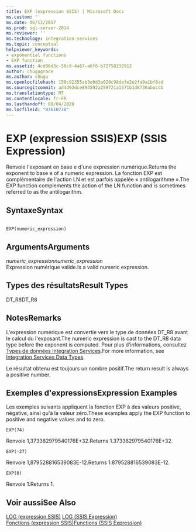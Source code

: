 ```yaml
---
title: EXP (expression SSIS) | Microsoft Docs
ms.custom: ''
ms.date: 06/13/2017
ms.prod: sql-server-2014
ms.reviewer: ''
ms.technology: integration-services
ms.topic: conceptual
helpviewer_keywords:
- exponential functions
- EXP function
ms.assetid: 4cd96d3c-58c9-4a67-a6f6-b72758232912
author: chugugrace
ms.author: chugu
ms.openlocfilehash: 150c92355ab3e0d3a028c98defe2e2fa9a1bf8ad
ms.sourcegitcommit: ad4d92dce894592a259721a1571b1d8736abacdb
ms.translationtype: MT
ms.contentlocale: fr-FR
ms.lasthandoff: 08/04/2020
ms.locfileid: "87610738"
---
```

# <a name="exp-ssis-expression"></a><span data-ttu-id="1b0d7-102">EXP (expression SSIS)</span><span class="sxs-lookup"><span data-stu-id="1b0d7-102">EXP (SSIS Expression)</span></span>
  <span data-ttu-id="1b0d7-103">Renvoie l'exposant en base e d'une expression numérique.</span><span class="sxs-lookup"><span data-stu-id="1b0d7-103">Returns the exponent to base e of a numeric expression.</span></span> <span data-ttu-id="1b0d7-104">La fonction EXP est complémentaire de l'action LN et est parfois appelée « antilogarithme ».</span><span class="sxs-lookup"><span data-stu-id="1b0d7-104">The EXP function complements the action of the LN function and is sometimes referred to as the antilogarithm.</span></span>  
  
## <a name="syntax"></a><span data-ttu-id="1b0d7-105">Syntaxe</span><span class="sxs-lookup"><span data-stu-id="1b0d7-105">Syntax</span></span>  
  
```  
  
EXP(numeric_expression)  
```  
  
## <a name="arguments"></a><span data-ttu-id="1b0d7-106">Arguments</span><span class="sxs-lookup"><span data-stu-id="1b0d7-106">Arguments</span></span>  
 <span data-ttu-id="1b0d7-107">*numeric_expression*</span><span class="sxs-lookup"><span data-stu-id="1b0d7-107">*numeric_expression*</span></span>  
 <span data-ttu-id="1b0d7-108">Expression numérique valide.</span><span class="sxs-lookup"><span data-stu-id="1b0d7-108">Is a valid numeric expression.</span></span>  
  
## <a name="result-types"></a><span data-ttu-id="1b0d7-109">Types des résultats</span><span class="sxs-lookup"><span data-stu-id="1b0d7-109">Result Types</span></span>  
 <span data-ttu-id="1b0d7-110">DT_R8</span><span class="sxs-lookup"><span data-stu-id="1b0d7-110">DT_R8</span></span>  
  
## <a name="remarks"></a><span data-ttu-id="1b0d7-111">Notes</span><span class="sxs-lookup"><span data-stu-id="1b0d7-111">Remarks</span></span>  
 <span data-ttu-id="1b0d7-112">L'expression numérique est convertie vers le type de données DT_R8 avant le calcul du l'exposant.</span><span class="sxs-lookup"><span data-stu-id="1b0d7-112">The numeric expression is cast to the DT_R8 data type before the exponent is computed.</span></span> <span data-ttu-id="1b0d7-113">Pour plus d’informations, consultez [Types de données Integration Services](../data-flow/integration-services-data-types.md).</span><span class="sxs-lookup"><span data-stu-id="1b0d7-113">For more information, see [Integration Services Data Types](../data-flow/integration-services-data-types.md).</span></span>  
  
 <span data-ttu-id="1b0d7-114">Le résultat obtenu est toujours un nombre positif.</span><span class="sxs-lookup"><span data-stu-id="1b0d7-114">The return result is always a positive number.</span></span>  
  
## <a name="expression-examples"></a><span data-ttu-id="1b0d7-115">Exemples d'expressions</span><span class="sxs-lookup"><span data-stu-id="1b0d7-115">Expression Examples</span></span>  
 <span data-ttu-id="1b0d7-116">Les exemples suivants appliquent la fonction EXP à des valeurs positive, négative, ainsi qu'à la valeur zéro.</span><span class="sxs-lookup"><span data-stu-id="1b0d7-116">These examples apply the EXP function to positive and negative values and to zero.</span></span>  
  
```  
EXP(74)  
```  
  
 <span data-ttu-id="1b0d7-117">Renvoie 1,373382979540176E+32.</span><span class="sxs-lookup"><span data-stu-id="1b0d7-117">Returns 1.373382979540176E+32.</span></span>  
  
```  
EXP(-27)  
```  
  
 <span data-ttu-id="1b0d7-118">Renvoie 1,879528816539083E-12.</span><span class="sxs-lookup"><span data-stu-id="1b0d7-118">Returns 1.879528816539083E-12.</span></span>  
  
```  
EXP(0)  
```  
  
 <span data-ttu-id="1b0d7-119">Renvoie 1.</span><span class="sxs-lookup"><span data-stu-id="1b0d7-119">Returns 1.</span></span>  
  
## <a name="see-also"></a><span data-ttu-id="1b0d7-120">Voir aussi</span><span class="sxs-lookup"><span data-stu-id="1b0d7-120">See Also</span></span>  
 <span data-ttu-id="1b0d7-121">[LOG &#40;expression SSIS&#41;](log-ssis-expression.md) </span><span class="sxs-lookup"><span data-stu-id="1b0d7-121">[LOG &#40;SSIS Expression&#41;](log-ssis-expression.md) </span></span>  
 [<span data-ttu-id="1b0d7-122">Fonctions &#40;expression SSIS&#41;</span><span class="sxs-lookup"><span data-stu-id="1b0d7-122">Functions &#40;SSIS Expression&#41;</span></span>](functions-ssis-expression.md)  
  
  
